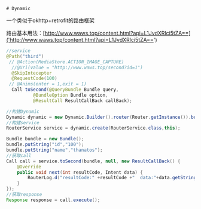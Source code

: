     # Dynamic
一个类似于okhttp+retrofit的路由框架

路由基本用法：[http://www.waws.top/content.html?api=L1JvdXRlci5tZA==]('http://www.waws.top/content.html?api=L1JvdXRlci5tZA==')

```java
//service
@Path("third")
 // @Action(MediaStore.ACTION_IMAGE_CAPTURE)
  //@Uri(value = "http://www.waws.top/second?id=1")
  @SkipIntecepter
  @RequestCode(100)
 // @Anims(enter = 1,exit = 1)
  Call toSecond(@QueryBundle Bundle query,
          @BundleOption Bundle option,
          @ResultCall ResultCallBack callBack);
```

```java
//构建Dynamic
Dynamic dynamic = new Dynamic.Builder().router(Router.getInstance()).build();
//构建service
RouterService service = dynamic.create(RouterService.class,this);

Bundle bundle = new Bundle();
bundle.putString("id","100");
bundle.putString("name","thanatos");
//获取call
Call call = service.toSecond(bundle, null, new ResultCallBack() {
    @Override
    public void next(int resultCode, Intent data) {
        RouterLog.d("resultCode:" +resultCode +"  data:"+data.getStringExtra("result"));
    }
});
//获取response
Response response = call.execute();
```
